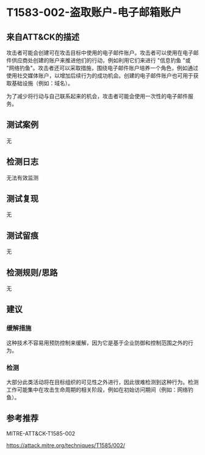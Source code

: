 # T1583-002-盗取账户-电子邮箱账户

## 来自ATT&CK的描述

攻击者可能会创建可在攻击目标中使用的电子邮件账户。攻击者可以使用在电子邮件供应商处创建的账户来推进他们的行动，例如利用它们来进行 "信息钓鱼 "或 "网络钓鱼"。攻击者还可以采取措施，围绕电子邮件账户培养一个角色，例如通过使用社交媒体账户，以增加后续行为的成功机会。创建的电子邮件账户也可用于获取基础设施（例如：域名）。

为了减少将行动与自己联系起来的机会，攻击者可能会使用一次性的电子邮件服务。

## 测试案例

无

## 检测日志

无法有效监测

## 测试复现

无

## 测试留痕

无

## 检测规则/思路

无

## 建议

### 缓解措施

这种技术不容易用预防控制来缓解，因为它是基于企业防御和控制范围之外的行为。

### 检测

大部分此类活动将在目标组织的可见性之外进行，因此很难检测到这种行为。检测工作可能集中在攻击生命周期的相关阶段，例如在初始访问期间（例如：网络钓鱼）。

## 参考推荐

MITRE-ATT&CK-T1585-002

<https://attack.mitre.org/techniques/T1585/002/>
